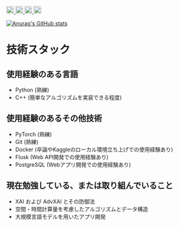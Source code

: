 <p align="left">
  <a href="http://twitter.com/Utricularor">
    <img height="20" src="https://img.shields.io/twitter/follow/Utricularor?label=Twitter&logo=twitter&style=flat" />
  </a>
  <a href="https://github.com/Utricularor">
    <img height="20" src="https://img.shields.io/github/followers/Utricularor?label=follow&logo=github&style=flat" />
  </a>
  <a href="http://qiita.com/Utricularor">
    <img height="20" src="https://qiita-badge.apiapi.app/s/te/posts.svg" />
  </a>
  <//qiita.com/Utricularor">
    <img height="20" src="https://qiita-badge.apiapi.app/s/Utricularor/contributions.svg" />
  </a>
</p>

[![Anurag's GitHub stats](https://github-readme-stats.vercel.app/api?username=Utricularor&show_icons=true&theme=github_dark&count_private=true)](https://github.com/anuraghazra/github-readme-stats)

# 技術スタック

## 使用経験のある言語
- Python (熟練)
- C++ (簡単なアルゴリズムを実装できる程度)

## 使用経験のあるその他技術
- PyTorch (熟練)
- Git (熟練)
- Docker (卒論やKaggleのローカル環境立ち上げでの使用経験あり)
- Flusk (Web API開発での使用経験あり)
- PostgreSQL (Webアプリ開発での使用経験あり)

## 現在勉強している、または取り組んでいること
- XAI および AdvXAI とその防御法
- 空間・時間計算量を考慮したアルゴリズムとデータ構造
- 大規模言語モデルを用いたアプリ開発

<!--
**Utricularor/Utricularor** is a ✨ _special_ ✨ repository because its `README.md` (this file) appears on your GitHub profile.

Here are some ideas to get you started:

- 🔭 I’m currently working on ...
- 🌱 I’m currently learning ...
- 👯 I’m looking to collaborate on ...
- 🤔 I’m looking for help with ...
- 💬 Ask me about ...
- 📫 How to reach me: ...
- 😄 Pronouns: ...
- ⚡ Fun fact: ...
-->
